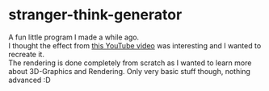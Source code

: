 # stranger-think-generator

A fun little program I made a while ago. \
I thought the effect from [this YouTube video](https://www.youtube.com/watch?v=a3wGYbq6_Mc) was interesting and I wanted to recreate it. \
The rendering is done completely from scratch as I wanted to learn more about 3D-Graphics and Rendering.
Only very basic stuff though, nothing advanced :D
